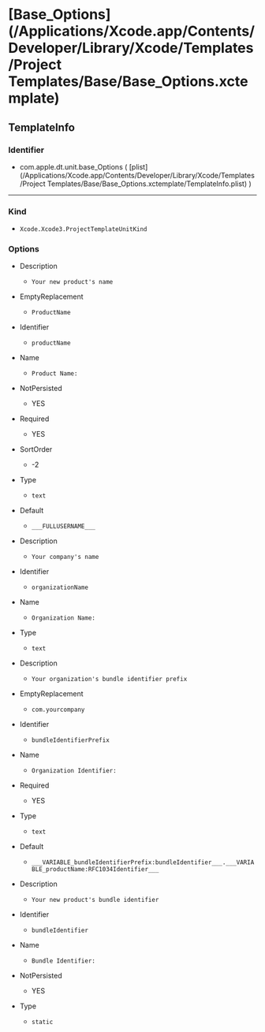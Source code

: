 # [Base_Options](/Applications/Xcode.app/Contents/Developer/Library/Xcode/Templates/Project Templates/Base/Base_Options.xctemplate)

## TemplateInfo

### Identifier

- com.apple.dt.unit.base_Options ( [plist](/Applications/Xcode.app/Contents/Developer/Library/Xcode/Templates/Project Templates/Base/Base_Options.xctemplate/TemplateInfo.plist) )

---

### Kind

- `Xcode.Xcode3.ProjectTemplateUnitKind`

### Options

- Description

	- `Your new product's name`

- EmptyReplacement

	- `ProductName`

- Identifier

	- `productName`

- Name

	- `Product Name:`

- NotPersisted

	- YES

- Required

	- YES

- SortOrder

	- -2

- Type

	- `text`

- Default

	- `___FULLUSERNAME___`

- Description

	- `Your company's name`

- Identifier

	- `organizationName`

- Name

	- `Organization Name:`

- Type

	- `text`

- Description

	- `Your organization's bundle identifier prefix`

- EmptyReplacement

	- `com.yourcompany`

- Identifier

	- `bundleIdentifierPrefix`

- Name

	- `Organization Identifier:`

- Required

	- YES

- Type

	- `text`

- Default

	- `___VARIABLE_bundleIdentifierPrefix:bundleIdentifier___.___VARIABLE_productName:RFC1034Identifier___`

- Description

	- `Your new product's bundle identifier`

- Identifier

	- `bundleIdentifier`

- Name

	- `Bundle Identifier:`

- NotPersisted

	- YES

- Type

	- `static`